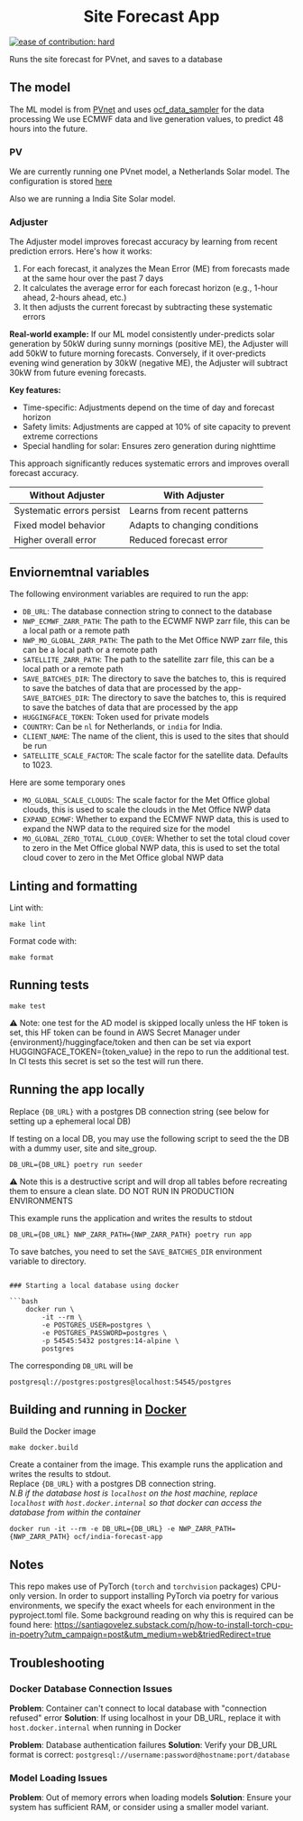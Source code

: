 <h1 align="center">Site Forecast App </h1>


[![ease of contribution: hard](https://img.shields.io/badge/ease%20of%20contribution:%20hard-bb2629)](https://github.com/openclimatefix/ocf-meta-repo?tab=readme-ov-file#how-easy-is-it-to-get-involved)

Runs the site forecast for PVnet, and saves to a database

## The model

The ML model is from [PVnet](https://github.com/openclimatefix/PVNet) and uses [ocf_data_sampler](https://github.com/openclimatefix/ocf-data-sampler) for the data processing
We use ECMWF data and live generation values, to predict 48 hours into the future.

### PV

We are currently running one PVnet model, a Netherlands Solar model.
The configuration is stored [here](https://huggingface.co/openclimatefix/pvnet_nl)

Also we are running a India Site Solar model. 

### Adjuster

The Adjuster model improves forecast accuracy by learning from recent prediction errors. Here's how it works:

1. For each forecast, it analyzes the Mean Error (ME) from forecasts made at the same hour over the past 7 days
2. It calculates the average error for each forecast horizon (e.g., 1-hour ahead, 2-hours ahead, etc.)
3. It then adjusts the current forecast by subtracting these systematic errors

**Real-world example:**
If our ML model consistently under-predicts solar generation by 50kW during sunny mornings (positive ME), the Adjuster will add 50kW to future morning forecasts. Conversely, if it over-predicts evening wind generation by 30kW (negative ME), the Adjuster will subtract 30kW from future evening forecasts.

**Key features:**
- Time-specific: Adjustments depend on the time of day and forecast horizon
- Safety limits: Adjustments are capped at 10% of site capacity to prevent extreme corrections
- Special handling for solar: Ensures zero generation during nighttime

This approach significantly reduces systematic errors and improves overall forecast accuracy.

| Without Adjuster | With Adjuster |
|------------------|---------------|
| Systematic errors persist | Learns from recent patterns |
| Fixed model behavior | Adapts to changing conditions |
| Higher overall error | Reduced forecast error |


## Enviornemtnal variables

The following environment variables are required to run the app:
- `DB_URL`: The database connection string to connect to the database
- `NWP_ECMWF_ZARR_PATH`: The path to the ECWMF NWP zarr file, this can be a local path or a remote path
- `NWP_MO_GLOBAL_ZARR_PATH`: The path to the Met Office NWP zarr file, this can be a local path or a remote path
- `SATELLITE_ZARR_PATH`: The path to the satellite zarr file, this can be a local path or a remote path
- `SAVE_BATCHES_DIR`: The directory to save the batches to, this is required to save the batches of data that are processed by the app- `SAVE_BATCHES_DIR`: The directory to save the batches to, this is required to save the batches of data that are processed by the app
- `HUGGINGFACE_TOKEN`: Token used for private models
- `COUNTRY`: Can be `nl` for Netherlands, or `india` for India. 
- `CLIENT_NAME`: The name of the client, this is used to the sites that should be run
- `SATELLITE_SCALE_FACTOR`: The scale factor for the satellite data. Defaults to 1023. 

Here are some temporary ones
- `MO_GLOBAL_SCALE_CLOUDS`: The scale factor for the Met Office global clouds, this is used to scale the clouds in the Met Office NWP data
- `EXPAND_ECMWF`: Whether to expand the ECMWF NWP data, this is used to expand the NWP data to the required size for the model
- `MO_GLOBAL_ZERO_TOTAL_CLOUD_COVER`: Whether to set the total cloud cover to zero in the Met Office global NWP data, this is used to set the total cloud cover to zero in the Met Office global NWP data

## Linting and formatting

Lint with:
```
make lint
```

Format code with:
```
make format
```

## Running tests

```
make test
```

⚠️ Note: one test for the AD model is skipped locally unless the HF token is set, this HF token can be found in AWS Secret Manager under {environment}/huggingface/token and then can be set via export HUGGINGFACE_TOKEN={token_value} in the repo to run the additional test. In CI tests this secret is set so the test will run there.

## Running the app locally
Replace `{DB_URL}` with a postgres DB connection string (see below for setting up a ephemeral local DB)

If testing on a local DB, you may use the following script to seed the the DB with a dummy user, site and site_group. 
```
DB_URL={DB_URL} poetry run seeder
```
⚠️ Note this is a destructive script and will drop all tables before recreating them to ensure a clean slate. DO NOT RUN IN PRODUCTION ENVIRONMENTS

This example runs the application and writes the results to stdout
```
DB_URL={DB_URL} NWP_ZARR_PATH={NWP_ZARR_PATH} poetry run app
```

To save batches, you need to set the `SAVE_BATCHES_DIR` environment variable to directory. 
```

### Starting a local database using docker

```bash
    docker run \
        -it --rm \
        -e POSTGRES_USER=postgres \
        -e POSTGRES_PASSWORD=postgres \
        -p 54545:5432 postgres:14-alpine \
        postgres
```

The corresponding `DB_URL` will be

`postgresql://postgres:postgres@localhost:54545/postgres`

## Building and running in [Docker](https://www.docker.com/)

Build the Docker image
```
make docker.build
```

Create a container from the image. This example runs the application and writes the results to stdout.\
Replace `{DB_URL}` with a postgres DB connection string.\
*N.B if the database host is `localhost` on the host machine, replace `localhost` with `host.docker.internal` so that docker can access the database from within the container*
```
docker run -it --rm -e DB_URL={DB_URL} -e NWP_ZARR_PATH={NWP_ZARR_PATH} ocf/india-forecast-app
```

## Notes

This repo makes use of PyTorch (`torch` and `torchvision` packages) CPU-only version. In order to support installing PyTorch via poetry for various environments, we specify the exact wheels for each environment in the pyproject.toml file. Some background reading on why this is required can be found here: https://santiagovelez.substack.com/p/how-to-install-torch-cpu-in-poetry?utm_campaign=post&utm_medium=web&triedRedirect=true 

## Troubleshooting

### Docker Database Connection Issues

**Problem**: Container can't connect to local database with "connection refused" error
**Solution**: If using localhost in your DB_URL, replace it with `host.docker.internal` when running in Docker

**Problem**: Database authentication failures
**Solution**: Verify your DB_URL format is correct: `postgresql://username:password@hostname:port/database`

### Model Loading Issues

**Problem**: Out of memory errors when loading models
**Solution**: Ensure your system has sufficient RAM, or consider using a smaller model variant.
